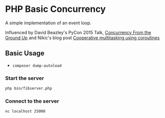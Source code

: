 # PHP Basic Concurrency 

A simple implementation of an event loop.

Influenced by David Beazley's PyCon 2015 Talk, [Concurrency From the
Ground Up](https://www.youtube.com/watch?v=MCs5OvhV9S4) and Nikic's
blog post [Cooperative multitasking using
coroutines](https://nikic.github.io/2012/12/22/Cooperative-multitasking-using-coroutines-in-PHP.html)

## Basic Usage
 - `composer dump-autoload`

### Start the server

```bash
php bin/fibserver.php
```

### Connect to the server

```bash
nc localhost 25000
```

